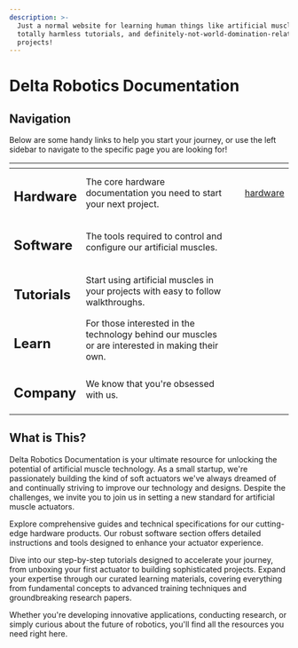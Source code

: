 ```yaml
---
description: >-
  Just a normal website for learning human things like artificial muscles,
  totally harmless tutorials, and definitely-not-world-domination-related
  projects!
---
```


# Delta Robotics Documentation

## Navigation

Below are some handy links to help you start your journey, or use the left sidebar to navigate to the specific page you are looking for!

<table data-view="cards"><thead><tr><th></th><th></th><th></th><th data-hidden data-card-target data-type="content-ref"></th></tr></thead><tbody><tr><td><h2>Hardware</h2></td><td>The core hardware documentation you need to start your next project.</td><td></td><td><a href="hardware/">hardware</a></td></tr><tr><td><h2>Software</h2></td><td>The tools required to control and configure our artificial muscles.</td><td></td><td></td></tr><tr><td><h2>Tutorials</h2></td><td>Start using artificial muscles in your projects with easy to follow walkthroughs.</td><td></td><td></td></tr><tr><td><h2>Learn</h2></td><td>For those interested in the technology behind our muscles or are interested in making their own.</td><td></td><td></td></tr><tr><td><h2>Company</h2></td><td>We know that you're obsessed with us.</td><td></td><td></td></tr></tbody></table>

## What is This?

Delta Robotics Documentation is your ultimate resource for unlocking the potential of artificial muscle technology. As a small startup, we're passionately building the kind of soft actuators we've always dreamed of and continually striving to improve our technology and designs. Despite the challenges, we invite you to join us in setting a new standard for artificial muscle actuators.

Explore comprehensive guides and technical specifications for our cutting-edge hardware products. Our robust software section offers detailed instructions and tools designed to enhance your actuator experience.

Dive into our step-by-step tutorials designed to accelerate your journey, from unboxing your first actuator to building sophisticated projects. Expand your expertise through our curated learning materials, covering everything from fundamental concepts to advanced training techniques and groundbreaking research papers.

Whether you're developing innovative applications, conducting research, or simply curious about the future of robotics, you'll find all the resources you need right here.
